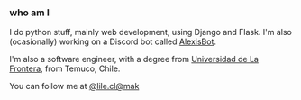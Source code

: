 ### who am I

I do python stuff, mainly web development, using Django and Flask. I'm also (ocasionally) working on a Discord bot called [AlexisBot](alexis-bot).

I'm also a software engineer, with a degree from [Universidad de La Frontera](https://www.ufro.cl/), from Temuco, Chile.

You can follow me at <a rel="me" href="https://lile.cl/@mak">@lile.cl@mak</a>

